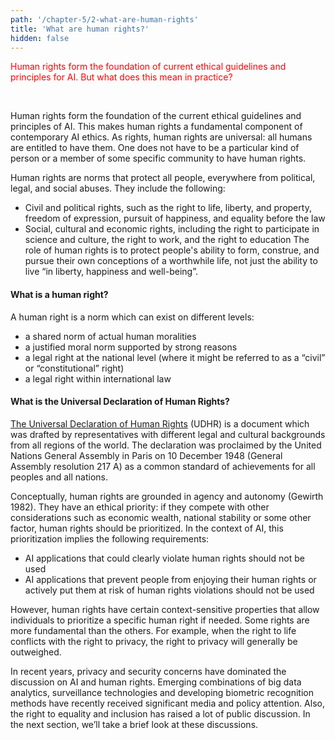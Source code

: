 ```yaml
---
path: '/chapter-5/2-what-are-human-rights'
title: 'What are human rights?'
hidden: false
---
```


<hero-icon heroIcon='chap5'/>

<styled-text>

<p style="color:red;">Human rights form the foundation of current ethical guidelines and principles for AI. But what does this mean in practice? </p>

<br>

Human rights form the foundation of the current ethical guidelines and principles of AI. This makes human rights a fundamental component of contemporary AI ethics. As rights, human rights are universal: all humans are entitled to have them. One does not have to be a particular kind of person or a member of some specific community to have human rights.

Human rights are norms that protect all people, everywhere from political, legal, and social abuses. They include the following:

* Civil and political rights, such as the right to life, liberty, and property, freedom of expression, pursuit of happiness, and equality before the law
* Social, cultural and economic rights, including the right to participate in science and culture, the right to work, and the right to education
The role of human rights is to protect people's ability to form, construe, and pursue their own conceptions of a worthwhile life, not just the ability to live “in liberty, happiness and well-being”.

</styled-text>

<text-box>

#### What is a human right?

A human right is a norm which can exist on different levels:
* a shared norm of actual human moralities
* a justified moral norm supported by strong reasons
* a legal right at the national level (where it might be referred to as a “civil” or “constitutional” right)
* a legal right within international law

#### What is the Universal Declaration of Human Rights?
[The Universal Declaration of Human Rights](http://www.un.org/en/universal-declaration-human-rights/) (UDHR) is a document which was drafted by representatives with different legal and cultural backgrounds from all regions of the world. The declaration was proclaimed by the United Nations General Assembly in Paris on 10 December 1948 (General Assembly resolution 217 A) as a common standard of achievements for all peoples and all nations.

</text-box>

<styled-text>

Conceptually, human rights are grounded in agency and autonomy (Gewirth 1982). They have an ethical priority: if they compete with other considerations such as economic wealth, national stability or some other factor, human rights should be prioritized. In the context of AI, this prioritization implies the following requirements:

* AI applications that could clearly violate human rights should not be used
* AI applications that prevent people from enjoying their human rights or actively put them at risk of human rights violations should not be used

However, human rights have certain context-sensitive properties that allow individuals to prioritize a specific human right if needed. Some rights are more fundamental than the others. For example, when the right to life conflicts with the right to privacy, the right to privacy will generally be outweighed.

In recent years, privacy and security concerns have dominated the discussion on AI and human rights. Emerging combinations of big data analytics, surveillance technologies and developing biometric recognition methods have recently received significant media and policy attention. Also, the right to equality and inclusion has raised a lot of public discussion. In the next section, we’ll take a brief look at these discussions.

</styled-text>
